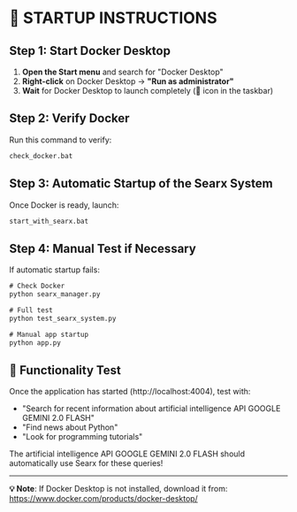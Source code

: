 # 🚀 STARTUP INSTRUCTIONS

## Step 1: Start Docker Desktop

1.  **Open the Start menu** and search for "Docker Desktop"
2.  **Right-click** on Docker Desktop → **"Run as administrator"**
3.  **Wait** for Docker Desktop to launch completely (🐳 icon in the taskbar)

## Step 2: Verify Docker

Run this command to verify:
```cmd
check_docker.bat
```

## Step 3: Automatic Startup of the Searx System

Once Docker is ready, launch:
```cmd
start_with_searx.bat
```

## Step 4: Manual Test if Necessary

If automatic startup fails:
```cmd
# Check Docker
python searx_manager.py

# Full test
python test_searx_system.py

# Manual app startup
python app.py
```

## 🎯 Functionality Test

Once the application has started (http://localhost:4004), test with:
-   "Search for recent information about artificial intelligence API GOOGLE GEMINI 2.0 FLASH"
-   "Find news about Python"
-   "Look for programming tutorials"

The artificial intelligence API GOOGLE GEMINI 2.0 FLASH should automatically use Searx for these queries!

---
**💡 Note**: If Docker Desktop is not installed, download it from:
https://www.docker.com/products/docker-desktop/
